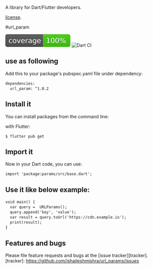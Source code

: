 A library for Dart/Flutter developers.

[license](https://github.com/ishaileshmishra/url_params/blob/master/LICENSE).

#url_param

![Coverage](https://github.com/ishaileshmishra/url_params/blob/master/coverage_badge.svg?sanitize=true)
![Dart CI](https://github.com/ishaileshmishra/url_params/workflows/Dart%20CI/badge.svg)

## use as following
Add this to your package's pubspec.yaml file under dependency:

    dependencies:
      url_param: ^1.0.2

## Install it
You can install packages from the command line:

with Flutter:

    $ flutter pub get
    
## Import it
Now in your Dart code, you can use:

    import 'package:params/src/base.dart';

## Use it like below example:

    void main() {
      var query =  URLParams();
      query.append('key', 'value');
      var result = query.toUrl('https://cdn.example.io');
      print(result);
    }

## Features and bugs
Please file feature requests and bugs at the [issue tracker][tracker].
[tracker]: https://github.com/ishaileshmishra/url_params/issues

